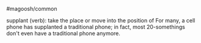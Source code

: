 #magoosh/common

supplant (verb): take the place or move into the position of 
For many, a cell phone has supplanted a traditional phone; in fact, most 20-somethings don't even have 
a traditional phone anymore. 
